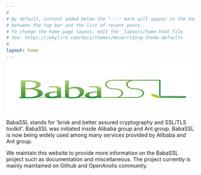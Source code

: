 ```yaml
---
#
# By default, content added below the "---" mark will appear in the home page
# between the top bar and the list of recent posts.
# To change the home page layout, edit the _layouts/home.html file.
# See: https://jekyllrb.com/docs/themes/#overriding-theme-defaults
#
layout: home
---
```


<span id="img1"><img src="/images/Babassl-logo-1.png" alt="logo" width="867" height="128"  /></span>

BabaSSL stands for 'brisk and better assured cryptography and SSL/TLS toolkit'. BabaSSL was initiated inside Alibaba group and Ant group. BabaSSL is now being widely used among many services provided by Alibaba and Ant group.

We maintain this website to provide more information on the BabaSSL project such as documentation and miscellaneous. The project currently is mainly maintained on Github and OpenAnolis community.

